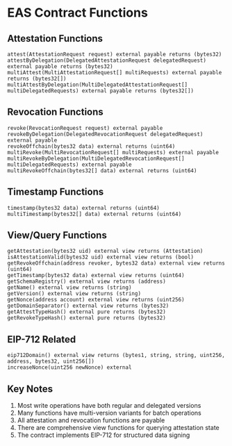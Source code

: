 # EAS Contract Functions

## Attestation Functions
```solidity
attest(AttestationRequest request) external payable returns (bytes32)
attestByDelegation(DelegatedAttestationRequest delegatedRequest) external payable returns (bytes32)
multiAttest(MultiAttestationRequest[] multiRequests) external payable returns (bytes32[])
multiAttestByDelegation(MultiDelegatedAttestationRequest[] multiDelegatedRequests) external payable returns (bytes32[])
```

## Revocation Functions
```solidity
revoke(RevocationRequest request) external payable
revokeByDelegation(DelegatedRevocationRequest delegatedRequest) external payable
revokeOffchain(bytes32 data) external returns (uint64)
multiRevoke(MultiRevocationRequest[] multiRequests) external payable
multiRevokeByDelegation(MultiDelegatedRevocationRequest[] multiDelegatedRequests) external payable
multiRevokeOffchain(bytes32[] data) external returns (uint64)
```

## Timestamp Functions
```solidity
timestamp(bytes32 data) external returns (uint64)
multiTimestamp(bytes32[] data) external returns (uint64)
```

## View/Query Functions
```solidity
getAttestation(bytes32 uid) external view returns (Attestation)
isAttestationValid(bytes32 uid) external view returns (bool)
getRevokeOffchain(address revoker, bytes32 data) external view returns (uint64)
getTimestamp(bytes32 data) external view returns (uint64)
getSchemaRegistry() external view returns (address)
getName() external view returns (string)
getVersion() external view returns (string)
getNonce(address account) external view returns (uint256)
getDomainSeparator() external view returns (bytes32)
getAttestTypeHash() external pure returns (bytes32)
getRevokeTypeHash() external pure returns (bytes32)
```

## EIP-712 Related
```solidity
eip712Domain() external view returns (bytes1, string, string, uint256, address, bytes32, uint256[])
increaseNonce(uint256 newNonce) external
```

## Key Notes
1. Most write operations have both regular and delegated versions
2. Many functions have multi-version variants for batch operations
3. All attestation and revocation functions are payable
4. There are comprehensive view functions for querying attestation state
5. The contract implements EIP-712 for structured data signing